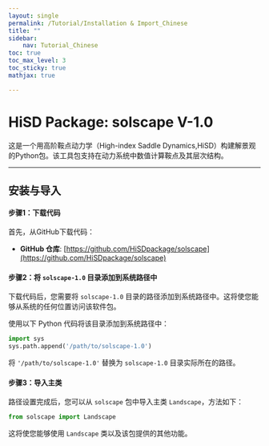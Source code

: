 ```yaml
---
layout: single
permalink: /Tutorial/Installation & Import_Chinese
title: ""
sidebar:
    nav: Tutorial_Chinese
toc: true
toc_max_level: 3
toc_sticky: true
mathjax: true

---
```

# HiSD Package: solscape V-1.0
<!--
*        Version:  1.0.0
*        Created:  2024-12-25
*        Last Modified:  2025-03-13
*
*         Author:  Yuyang LIU <liuyuyang@stu.pku.edu.cn>
*      Copyright:  Copyright (c) 2024-2025, Lei ZHANG, Yuyang LIU. All rights reserved.
-->
      
这是一个用高阶鞍点动力学（High-index Saddle Dynamics,HiSD）构建解景观的Python包。该工具包支持在动力系统中数值计算鞍点及其层次结构。

---    

## 安装与导入

#### 步骤1：下载代码
首先，从GitHub下载代码：
- **GitHub 仓库**: [https://github.com/HiSDpackage/solscape](https://github.com/HiSDpackage/solscape)

#### 步骤2：将 `solscape-1.0` 目录添加到系统路径中
下载代码后，您需要将 `solscape-1.0` 目录的路径添加到系统路径中。这将使您能够从系统的任何位置访问该软件包。

使用以下 Python 代码将该目录添加到系统路径中：

```python
import sys
sys.path.append('/path/to/solscape-1.0')
```

将 `'/path/to/solscape-1.0'` 替换为 `solscape-1.0` 目录实际所在的路径。

#### 步骤3：导入主类
路径设置完成后，您可以从 `solscape` 包中导入主类 `Landscape`，方法如下：

```python
from solscape import Landscape
```

这将使您能够使用 `Landscape` 类以及该包提供的其他功能。
